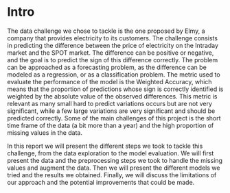 # Intro

The data challenge we chose to tackle is the one proposed by Elmy, a company that provides electricity to its customers. The challenge consists in predicting the difference between the price of electricity on the Intraday market and the SPOT market. The difference can be positive or negative, and the goal is to predict the sign of this difference correctly. The problem can be approached as a forecasting problem, as the difference can be modeled as a regression, or as a classification problem. The metric used to evaluate the performance of the model is the Weighted Accuracy, which means that the proportion of predictions whose sign is correctly identified is weighted by the absolute value of the observed differences. This metric is relevant as many small hard to predict variations occurs but are not very significant, while a few large variations are very significant and should be predicted correctly. Some of the main challenges of this project is the short time frame of the data (a bit more than a year) and the high proportion of missing values in the data.

In this report we will present the different steps we took to tackle this challenge, from the data exploration to the model evaluation. We will first present the data and the preprocessing steps we took to handle the missing values and augment the data. Then we will present the different models we tried and the results we obtained. Finally, we will discuss the limitations of our approach and the potential improvements that could be made.